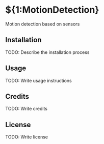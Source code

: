 # ${1:MotionDetection}
Motion detection based on sensors
## Installation
TODO: Describe the installation process
## Usage
TODO: Write usage instructions
## Credits
TODO: Write credits
## License
TODO: Write license